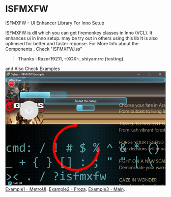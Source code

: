 # ISFMXFW
ISFMXFW - UI Enhancer Library For Inno Setup

ISFMXFW is dll which you can get firemonkey classes in Inno (VCL).
It enhances ui in inno setup. may be try out in others using this lib
It is also optimsed for better and faster reponse.
For More Info about the Components , Check "ISFMXFW.iss"
>**Thanks : Razor19211, ~XCX~, shiyamrrc (testing).**

and Also Check Examples
![Example using Inno](https://github.com/Jivanewstone/ISFMXFW/blob/main/screenshot_example.png)
[Example1 - MetroUI](https://fileforums.com/showthread.php?p=489250).
[Example2 - Froza](https://fileforums.com/showthread.php?t=102463).
[Example3 - Main](https://www.fileforums.com/showthread.php?t=102415).
